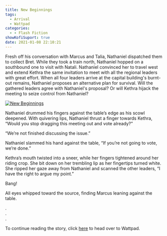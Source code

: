 ```yaml
---
title: New Beginnings
tags:
  - Arrival
  - Wattpad
categories:
  - - Flash Fiction
showKofiSuport: true
date: 2021-01-08 22:10:21
---
```


Fresh off his conversation with Marcus and Talia, Nathaniel dispatched them to collect Bret. While they took a train north, Nathaniel hopped on a southbound one to visit with Natali. Nathaniel convinced her to travel west and extend Kethra the same invitation to meet with all the regional leaders with great effort. When all four leaders arrive at the capital building's burnt-out remains, Nathaniel proposes an alternative plan for survival.<!-- more --> Will the gathered leaders agree with Nathaniel's proposal? Or will Kethra hijack the meeting to seize control from Nathaniel?

<div class="center">

[![New Beginnings](/images/covers/arrival.png "New Beginnings")](https://www.wattpad.com/1008013353-arrival-new-beginnings)

</div>

Nathaniel drummed his fingers against the table’s edge as his scowl deepened. With quivering lips, Nathaniel thrust a finger towards Kethra, “Would you stop dragging this meeting out and vote already?”

“We’re not finished discussing the issue.”

Nathaniel slammed his hand against the table, “If you’re not going to vote, we’re done.”

Kethra’s mouth twisted into a sneer, while her fingers tightened around her riding crop. She bit down on her trembling lip as her fingertips turned white. She ripped her gaze away from Nathaniel and scanned the other leaders, “I have the right to argue my point.”

Bang! 

All eyes whipped toward the source, finding Marcus leaning against the table.

<div class="center story-ellipses">

.</br>
.</br>
.</br>

</div>

<div>

To continue reading the story, click [here](https://www.wattpad.com/1008013353-arrival-new-beginnings) to head over to Wattpad.

</div>